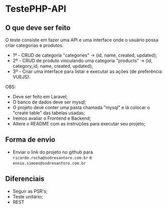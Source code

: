 # TestePHP-API

## O que deve ser feito

O teste consiste em fazer uma API e uma interface onde o usuário possa criar categorias e produtos.

- 1º - CRUD de categoria "categories" -> (id, name, created, updated);
- 2º - CRUD de produto vinculando uma categoria "products" -> (id, category_id, name, created, updated);
- 3º - Criar uma interface para listar e executar as ações (de preferência VUEJS).

OBS:
- Deve ser feito em Laravel;
- O banco de dados deve ser mysql;
- O projeto deve conter uma pasta chamada "mysql" e lá colocar o "create table" das tabelas usadas;
- Iremos avaliar o Frontend e Backend;
- Altere o README com as instruções para executar seu projeto;

## Forma de envio

- Enviar o link do projeto no github para `ricardo.rocha@sodresantoro.com.br` e `ennio.simoes@sodresantoro.com.br` 

## Diferenciais
- Seguir as PSR's;
- Teste unitário;
- REST
